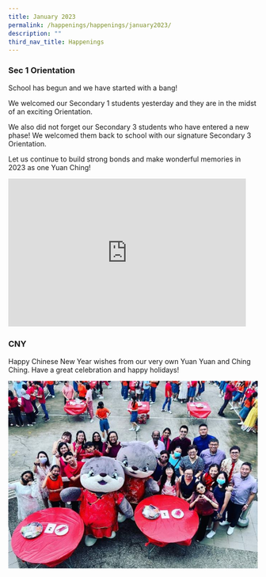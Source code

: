 ```yaml
---
title: January 2023
permalink: /happenings/happenings/january2023/
description: ""
third_nav_title: Happenings
---
```

### Sec 1 Orientation <br>


School has begun and we have started with a bang!

We welcomed our Secondary 1 students yesterday and they are in the midst of an exciting Orientation.

We also did not forget our Secondary 3 students who have entered a new phase! We welcomed them back to school with our signature Secondary 3 Orientation.

Let us continue to build strong bonds and make wonderful memories in 2023 as one Yuan Ching!


<iframe src="https://docs.google.com/presentation/d/e/2PACX-1vRkja9vv_aqntsN92KVjklgpBMV8HT7l7WNoxheqsvuPsCWLKOVa0oyKZ1CeNoS4jfXr-X8IS0zft5F/embed?start=true&amp;loop=true&amp;delayms=3000" frameborder="0" width="480" height="299" allowfullscreen="true"></iframe>



### CNY

Happy Chinese New Year wishes from our very own Yuan Yuan and Ching Ching. Have a great celebration and happy holidays!

![](/images/chinese%20new%20year.JPG)